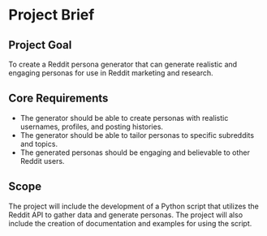 # Project Brief

## Project Goal
To create a Reddit persona generator that can generate realistic and engaging personas for use in Reddit marketing and research.

## Core Requirements
*   The generator should be able to create personas with realistic usernames, profiles, and posting histories.
*   The generator should be able to tailor personas to specific subreddits and topics.
*   The generated personas should be engaging and believable to other Reddit users.

## Scope
The project will include the development of a Python script that utilizes the Reddit API to gather data and generate personas. The project will also include the creation of documentation and examples for using the script.
